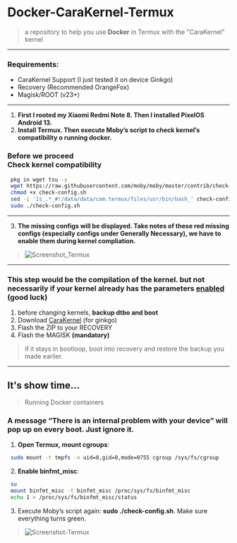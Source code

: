 # Docker-CaraKernel-Termux
> a repository to help you use **Docker** in Termux with the "CaraKernel" kernel

---

### Requirements:
 - CaraKernel Support (I just tested it on device Ginkgo)
 - Recovery (Recommended OrangeFox)
 - Magisk/ROOT (v23+)

---

1. __First I rooted my Xiaomi Redmi Note 8. Then I installed PixelOS Android 13.__
2. __Install Termux. Then execute Moby’s script to check kernel’s compatibility o running docker.__

### Before we proceed <br> Check kernel compatibility
```bash
 pkg in wget tsu -y
 wget https://raw.githubusercontent.com/moby/moby/master/contrib/check-config.sh
 chmod +x check-config.sh
 sed -i '1s_.*_#!/data/data/com.termux/files/usr/bin/bash_' check-config.sh
 sudo ./check-config.sh
```

--- 

3. __The missing configs will be displayed. Take notes of these red missing configs (especially configs under Generally Necessary), we have to enable them during kernel compliation.__
> ![Screenshot_Termux](https://user-images.githubusercontent.com/58480908/218159380-4b53280e-e049-4df7-a2ad-2ee46a8e8301.png)

---

### This step would be the compilation of the kernel. but not necessarily if your kernel already has the parameters [enabled](https://ivonblog.com/en-us/posts/sony-xperia-5-ii-docker-kernel/) (good luck)
 1. before changing kernels, **backup dtbo and boot**
 2. Download [CaraKernel](https://t.me/GinkgoKernel/5804/40573?single) (for ginkgo)
 3. Flash the ZIP to your RECOVERY
 4. Flash the MAGISK **(mandatory)**
   > if it stays in bootloop, boot into recovery and restore the backup you made earlier.

---

## It's show time...

> Running Docker containers
### A message “There is an internal problem with your device” will pop up on every boot. Just ignore it.

 1. **Open Termux, mount cgroups**:
 ```bash
  sudo mount -t tmpfs -o uid=0,gid=0,mode=0755 cgroup /sys/fs/cgroup
 ```
 2. **Enable binfmt_misc**:
 ```bash
  su
  mount binfmt_misc -t binfmt_misc /proc/sys/fs/binfmt_misc
  echo 1 > /proc/sys/fs/binfmt_misc/status
 ```
 3. Execute Moby’s script again: **sudo ./check-config.sh**. Make sure everything turns green.
 > ![Screenshot-Termux](https://user-images.githubusercontent.com/58480908/218163609-d6a5feeb-9477-43f4-83f1-83ed189f7a26.png)
